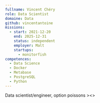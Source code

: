 ```yaml
---
fullname: Vincent Chéry
role: Data Scientist
domaine: Data
github: vincentantoine
missions:
  - start: 2021-12-20
    end: 2025-12-31
    status: independent
    employer: Malt
    startups:
      - monitorfish
competences:
  - Data Science
  - Docker
  - Metabase
  - PostgreSQL
  - Python
---
```

Data scientist/engineer, option poissons ><>